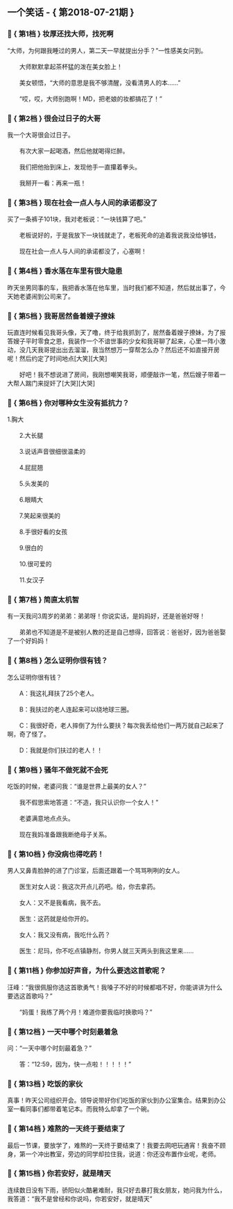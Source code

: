 ## 一个笑话 - { 第2018-07-21期 }
</hr>

### :jack_o_lantern: { 第1档 } 妆厚还找大师，找死啊
“大师，为何跟我睡过的男人，第二天一早就提出分手？”一性感美女问到。<br/><br/>　　大师默默拿起茶杯猛的泼在美女脸上！<br/><br/>　　美女顿悟，“大师的意思是我不够清醒，没看清男人的本……”<br/><br/>　　“哎，哎，大师别跑啊！MD，把老娘的妆都搞花了！”


### :jack_o_lantern: { 第2档 } 很会过日子的大哥
我一个大哥很会过日子。<br/><br/>　　有次大家一起喝酒，然后他就喝得烂醉。<br/><br/>　　我们把他抬到床上，发现他手一直攥着拳头。<br/><br/>　　我掰开一看：再来一瓶！


### :jack_o_lantern: { 第3档 } 现在社会一点人与人间的承诺都没了
买了一条裤子101块，我对老板说：“一块钱算了吧。”<br/><br/>　　老板说好的，于是我放下一块钱就走了，老板死命的追着我说我没给够钱，<br/><br/>　　现在社会一点人与人间的承诺都没了，心塞啊！


### :jack_o_lantern: { 第4档 } 香水落在车里有很大隐患
昨天坐男同事的车，我把香水落在他车里，当时我们都不知道，然后就出事了，今天她老婆闹到公司来了。


### :jack_o_lantern: { 第5档 } 我哥居然备着嫂子撩妹
玩直连时候看见我哥头像，天了噜，终于给我抓到了，居然备着嫂子撩妹，为了报答嫂子平时零食之恩，我装作一个不谙世事的少女和我哥聊了起来，心里一阵小激动，没几天我哥提出出去溜溜，我当然想万一穿帮怎么办？然后还不如直接开房呢！然后约定了时间地点[大笑][大笑]<br/><br/>　　好吧！我不想说进了房间，我刚想嘲笑我哥，顺便敲诈一笔，然后嫂子带着一大帮人踹门来捉奸了[大哭][大哭]


### :jack_o_lantern: { 第6档 } 你对哪种女生没有抵抗力？
1.胸大<br/><br/>　　2.大长腿<br/><br/>　　3.说话声音很细很温柔的<br/><br/>　　4.屁屁翘<br/><br/>　　5.头发美的<br/><br/>　　6.眼睛大<br/><br/>　　7.笑起来很美的<br/><br/>　　8.手很好看的女孩<br/><br/>　　9.很白的<br/><br/>　　10.很可爱的<br/><br/>　　11.女汉子


### :jack_o_lantern: { 第7档 } 简直太机智
有一天我问3周岁的弟弟：弟弟呀！你说实话，是妈妈好，还是爸爸好呀！<br/><br/>　　弟弟也不知道是不是被别人教的还是自己想得，回答说：爸爸好，因为爸爸娶了一个好妈妈！


### :jack_o_lantern: { 第8档 } 怎么证明你很有钱？
怎么证明你很有钱？<br/><br/>　　A：我这礼拜扶了25个老人。<br/><br/>　　B：我扶过的老人连起来可以绕地球三圈。<br/><br/>　　C：我很好奇，老人摔倒了为什么要扶？每次我丢给他们一两万就自己起来了啊，奇了怪了。<br/><br/>　　D：我就是你们扶过的老人！！


### :jack_o_lantern: { 第9档 } 骚年不做死就不会死
吃饭的时候，老婆问我：“谁是世界上最美的女人？”<br/><br/>　　我不假思索地答道：“不造，我只认识你一个女人！”<br/><br/>　　老婆满意地点点头。<br/><br/>　　现在我妈准备跟我断绝母子关系。


### :jack_o_lantern: { 第10档 } 你没病也得吃药！
男人又鼻青脸肿的进了门诊室，后面还跟着一个骂骂咧咧的女人。<br/><br/>　　医生对女人说：我这次开点儿药吧。给，你去拿药。<br/><br/>　　女人：又不是我看病，我不去。<br/><br/>　　医生：这药就是给你开的。<br/><br/>　　女人：我又没有病，我吃什么药？<br/><br/>　　医生：尼玛，你不吃点镇静剂，你男人就三天两头到我这里来……


### :jack_o_lantern: { 第11档 } 你参加好声音，为什么要选这首歌呢？
汪峰：“我很佩服你选这首歌勇气！我嗓子不好的时候都唱不好，你能讲讲为什么要选这首歌吗？”<br/><br/>　　“妈蛋！我练了两个月！难道你要我临时换歌吗？”


### :jack_o_lantern: { 第12档 } 一天中哪个时刻最着急
问：“一天中哪个时刻最着急？”<br/><br/>　　答：“12:59，因为，快一点啦！！！！！”


### :jack_o_lantern: { 第13档 } 吃饭的家伙
真事！昨天公司组织开会。领导说带好你们吃饭的家伙到办公室集合。结果到办公室一看同事们都带着笔记本。而我特么却拿了一个碗。


### :jack_o_lantern: { 第14档 } 难熬的一天终于要结束了
最后一节课，要放学了，难熬的一天终于要结束了！我要去网吧玩通宵！我奋不顾身，第一个冲出教室，旁边的同学却拉住我，说道：你还没布置作业呢，老师。


### :jack_o_lantern: { 第15档 } 你若安好，就是晴天
连续数日没有下雨，骄阳似火酷暑难耐，我只好去暴打我女朋友，她问我为什么，我答道：“我不是曾经和你说吗，你若安好，就是晴天”

